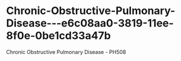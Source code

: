 # Chronic-Obstructive-Pulmonary-Disease---e6c08aa0-3819-11ee-8f0e-0be1cd33a47b
Chronic Obstructive Pulmonary Disease - PH508
